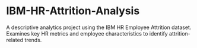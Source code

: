 # IBM-HR-Attrition-Analysis
A descriptive analytics project using the IBM HR Employee Attrition dataset. Examines key HR metrics and employee characteristics to identify attrition-related trends.
